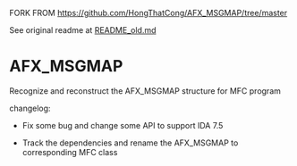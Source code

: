 FORK FROM https://github.com/HongThatCong/AFX_MSGMAP/tree/master

See original readme at [README_old.md](README_old.md)

# AFX_MSGMAP

Recognize and reconstruct the AFX_MSGMAP structure for MFC program

changelog:

* Fix some bug and change some API to support IDA 7.5

* Track the dependencies and rename the AFX_MSGMAP to corresponding MFC class




